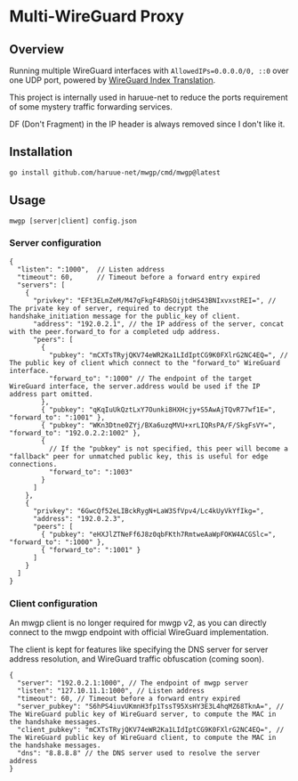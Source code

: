 Multi-WireGuard Proxy
===============

## Overview

Running multiple WireGuard interfaces with `AllowedIPs=0.0.0.0/0, ::0` over one
UDP port, powered by [WireGuard Index Translation](./PRINCIPLES.md).

This project is internally used in haruue-net to reduce the ports requirement
of some mystery traffic forwarding services.

DF (Don't Fragment) in the IP header is always removed since I don't like it.


## Installation

```bash
go install github.com/haruue-net/mwgp/cmd/mwgp@latest
```


## Usage

```
mwgp [server|client] config.json
```

### Server configuration

```json5
{
  "listen": ":1000",  // Listen address
  "timeout": 60,      // Timeout before a forward entry expired
  "servers": [
    {
      "privkey": "EFt3ELmZeM/M47qFkgF4RbSOijtdHS43BNIxvxstREI=", // The private key of server, required to decrypt the handshake_initiation message for the public_key of client.
      "address": "192.0.2.1", // the IP address of the server, concat with the peer.forward_to for a completed udp address.
      "peers": [
        { 
          "pubkey": "mCXTsTRyjQKV74eWR2Ka1LIdIptCG9K0FXlrG2NC4EQ=", // The public key of client which connect to the "forward_to" WireGuard interface.
          "forward_to": ":1000" // The endpoint of the target WireGuard interface, the server.address would be used if the IP address part omitted.
        },
        { "pubkey": "qKqIuUkQztLxY7Ounki8HXHcjy+S5AwAjTQvR77wf1E=", "forward_to": ":1001" },
        { "pubkey": "WKn3Dtne0ZYj/BXa6uzqMVU+xrLIQRsPA/F/SkgFsVY=", "forward_to": "192.0.2.2:1002" },
        { 
          // If the "pubkey" is not specified, this peer will become a "fallback" peer for unmatched public key, this is useful for edge connections.
          "forward_to": ":1003"
        }
      ]
    },
    {
      "privkey": "6GwcQf52eLIBckRygN+LaW3SfVpv4/Lc4kUyVkYfIkg=",
      "address": "192.0.2.3",
      "peers": [
        { "pubkey": "eHXJlZTNeFf6J8z0qbFKth7RmtweAaWpFOKW4ACGSlc=", "forward_to": ":1000" },
        { "forward_to": ":1001" }
      ]
    }
  ]
}
```


### Client configuration

An mwgp client is no longer required for mwgp v2, as you can directly connect
to the mwgp endpoint with official WireGuard implementation.

The client is kept for features like specifying the DNS server for server
address resolution, and WireGuard traffic obfuscation (coming soon).

```json5
{
  "server": "192.0.2.1:1000", // The endpoint of mwgp server
  "listen": "127.10.11.1:1000", // Listen address
  "timeout": 60, // Timeout before a forward entry expired
  "server_pubkey": "S6hPS4iuvUKmnH3fp1TssT95XsHY3E3L4hqMZ68TknA=", // The WireGuard public key of WireGuard server, to compute the MAC in the handshake messages. 
  "client_pubkey": "mCXTsTRyjQKV74eWR2Ka1LIdIptCG9K0FXlrG2NC4EQ=", // The WireGuard public key of WireGuard client, to compute the MAC in the handshake messages. 
  "dns": "8.8.8.8" // the DNS server used to resolve the server address
}
```


